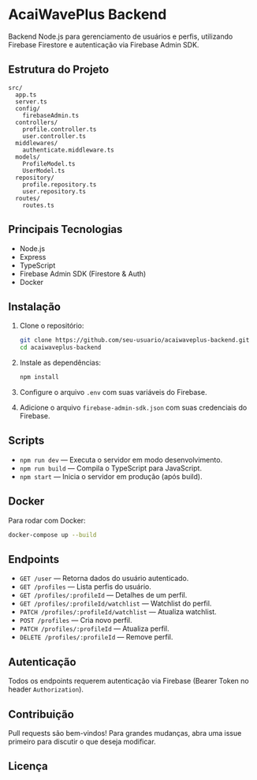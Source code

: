 # AcaiWavePlus Backend

Backend Node.js para gerenciamento de usuários e perfis, utilizando Firebase Firestore e autenticação via Firebase Admin SDK.

## Estrutura do Projeto

```
src/
  app.ts
  server.ts
  config/
    firebaseAdmin.ts
  controllers/
    profile.controller.ts
    user.controller.ts
  middlewares/
    authenticate.middleware.ts
  models/
    ProfileModel.ts
    UserModel.ts
  repository/
    profile.repository.ts
    user.repository.ts
  routes/
    routes.ts
```

## Principais Tecnologias

- Node.js
- Express
- TypeScript
- Firebase Admin SDK (Firestore & Auth)
- Docker

## Instalação

1. Clone o repositório:
   ```sh
   git clone https://github.com/seu-usuario/acaiwaveplus-backend.git
   cd acaiwaveplus-backend
   ```

2. Instale as dependências:
   ```sh
   npm install
   ```

3. Configure o arquivo `.env` com suas variáveis do Firebase.

4. Adicione o arquivo `firebase-admin-sdk.json` com suas credenciais do Firebase.

## Scripts

- `npm run dev` — Executa o servidor em modo desenvolvimento.
- `npm run build` — Compila o TypeScript para JavaScript.
- `npm start` — Inicia o servidor em produção (após build).

## Docker

Para rodar com Docker:

```sh
docker-compose up --build
```

## Endpoints

- `GET /user` — Retorna dados do usuário autenticado.
- `GET /profiles` — Lista perfis do usuário.
- `GET /profiles/:profileId` — Detalhes de um perfil.
- `GET /profiles/:profileId/watchlist` — Watchlist do perfil.
- `PATCH /profiles/:profileId/watchlist` — Atualiza watchlist.
- `POST /profiles` — Cria novo perfil.
- `PATCH /profiles/:profileId` — Atualiza perfil.
- `DELETE /profiles/:profileId` — Remove perfil.

## Autenticação

Todos os endpoints requerem autenticação via Firebase (Bearer Token no header `Authorization`).

## Contribuição

Pull requests são bem-vindos! Para grandes mudanças, abra uma issue primeiro para discutir o que deseja modificar.

## Licença
